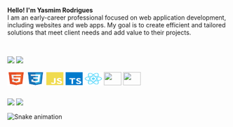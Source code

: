 **Hello! I'm Yasmim Rodrigues** <br>
I am an early-career professional focused on web application development, including websites and web apps. My goal is to create efficient and tailored solutions that meet client needs and add value to their projects.

##

<br>
<div>
  <img width='48%' src='https://github-readme-stats.vercel.app/api?username=YasmimRodrigues&show_icons=true&theme=jolly'/>
  <img width ='43%' src='https://github-readme-stats.vercel.app/api/top-langs/?username=YasmimRodrigues&layout=compact&theme=jolly'/>
</div>

<div style="display: inline_block"><br>
  <img align="center" height="30" width="40" src="https://raw.githubusercontent.com/devicons/devicon/master/icons/html5/html5-original.svg">
  <img align="center" height="30" width="40" src="https://raw.githubusercontent.com/devicons/devicon/master/icons/css3/css3-original.svg">
  <img align="center" height="30" width="40" src="https://raw.githubusercontent.com/devicons/devicon/master/icons/javascript/javascript-plain.svg">
  <img align="center" height="30" width="40" src="https://raw.githubusercontent.com/devicons/devicon/master/icons/typescript/typescript-plain.svg">
  <img align="center" height="30" width="40" src="https://raw.githubusercontent.com/devicons/devicon/master/icons/react/react-original.svg">
  <img align="center" height="30" width="40" src="https://cdn.jsdelivr.net/gh/devicons/devicon@latest/icons/nodejs/nodejs-original.svg" />
  <img align="center" height="30" width="40" src="https://cdn.jsdelivr.net/gh/devicons/devicon@latest/icons/postgresql/postgresql-original.svg" />
</div>

##

<div> 
  <a href = "mailto:yasmimrbm25@gmail.com"><img src="https://img.shields.io/badge/-Gmail-%23333?style=for-the-badge&logo=gmail&logoColor=white" target="_blank"></a>
  <a href="https://www.linkedin.com/in/yasmim-rodrigues-687608242" target="_blank"><img src="https://img.shields.io/badge/-LinkedIn-%230077B5?style=for-the-badge&logo=linkedin&logoColor=white" target="_blank"></a> 
  
</div>

![Snake animation](https://https://github.com/YasmimRodrigues/YasmimRodrigues/blob/output/github-contribution-grid-snake.svg)
